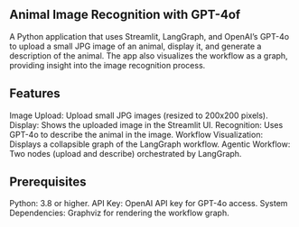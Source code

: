## Animal Image Recognition with GPT-4of
A Python application that uses Streamlit, LangGraph, and OpenAI’s GPT-4o to upload a small JPG image of an animal, display it, and generate a description of the animal. The app also visualizes the workflow as a graph, providing insight into the image recognition process.

## Features
Image Upload: Upload small JPG images (resized to 200x200 pixels).
Display: Shows the uploaded image in the Streamlit UI.
Recognition: Uses GPT-4o to describe the animal in the image.
Workflow Visualization: Displays a collapsible graph of the LangGraph workflow.
Agentic Workflow: Two nodes (upload and describe) orchestrated by LangGraph.

## Prerequisites
Python: 3.8 or higher.
API Key: OpenAI API key for GPT-4o access.
System Dependencies: Graphviz for rendering the workflow graph.